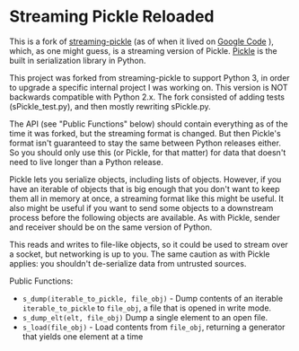 # Streaming Pickle Reloaded

This is a fork of [streaming-pickle](https://github.com/pgbovine/streaming-pickle) (as of when it lived on [Google Code](https://code.google.com/archive/p/streaming-pickle/) ), which, as one might guess, is a streaming version of Pickle.  [Pickle](https://docs.python.org/3/library/pickle.html) is the built in serialization library in Python.  

This project was forked from streaming-pickle to support Python 3, in order to upgrade a specific internal project I was working on.  This version is NOT backwards compatible with Python 2.x.  The fork consisted of adding tests (sPickle_test.py), and then mostly rewriting sPickle.py.

The API (see "Public Functions" below) should contain everything as of the time it was forked, but the streaming format is changed.  But then Pickle's format isn't guaranteed to stay the same between Python releases either.  So you should only use this (or Pickle, for that matter) for data that doesn't need to live longer than a Python release.  

Pickle lets you serialize objects, including lists of objects.  However, if you have an iterable of objects that is big enough that you don't want to keep them all in memory at once, a streaming format like this might be useful.  It also might be useful if you want to send some objects to a downstream process before the following objects are available.  As with Pickle, sender and receiver should be on the same version of Python.  

This reads and writes to file-like objects, so it could be used to stream over a socket, but networking is up to you.  The same caution as with Pickle applies: you shouldn't de-serialize data from untrusted sources.

Public Functions:

* `s_dump(iterable_to_pickle, file_obj)` - Dump contents of an iterable `iterable_to_pickle` to `file_obj`, a file
    that is opened in write mode.
* `s_dump_elt(elt, file_obj)` Dump a single element to an open file.
* `s_load(file_obj)` - Load contents from `file_obj`, returning a generator that yields one
  element at a time
